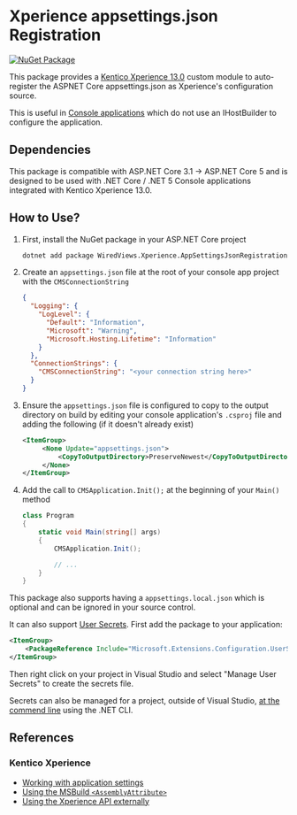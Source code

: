 # Xperience appsettings.json Registration

[![NuGet Package](https://img.shields.io/nuget/v/WiredViews.Xperience.AppSettingsJsonRegistration.svg)](https://www.nuget.org/packages/WiredViews.Xperience.AppSettingsJsonRegistration)

This package provides a [Kentico Xperience 13.0](https://docs.xperience.io/developing-websites/developing-xperience-applications-using-asp-net-core/) custom module to auto-register the ASPNET Core appsettings.json as Xperience's configuration source.

This is useful in [Console applications](https://docs.xperience.io/developing-websites/developing-xperience-applications-using-asp-net-core/starting-with-asp-net-core-development#StartingwithASP.NETCoredevelopment-Workingwithapplicationsettings) which do not use an IHostBuilder to configure the application.

## Dependencies

This package is compatible with ASP.NET Core 3.1 -> ASP.NET Core 5 and is designed to be used with .NET Core / .NET 5 Console applications integrated with Kentico Xperience 13.0.

## How to Use?

1. First, install the NuGet package in your ASP.NET Core project

   ```bash
   dotnet add package WiredViews.Xperience.AppSettingsJsonRegistration
   ```

1. Create an `appsettings.json` file at the root of your console app project with the `CMSConnectionString`

   ```json
   {
     "Logging": {
       "LogLevel": {
         "Default": "Information",
         "Microsoft": "Warning",
         "Microsoft.Hosting.Lifetime": "Information"
       }
     },
     "ConnectionStrings": {
       "CMSConnectionString": "<your connection string here>"
     }
   }
   ```

1. Ensure the `appsettings.json` file is configured to copy to the output directory on build by editing your console application's `.csproj` file and adding the following (if it doesn't already exist)

   ```xml
   <ItemGroup>
        <None Update="appsettings.json">
            <CopyToOutputDirectory>PreserveNewest</CopyToOutputDirectory>
        </None>
   </ItemGroup>
   ```

1. Add the call to `CMSApplication.Init();` at the beginning of your `Main()` method

   ```csharp
   class Program
   {
       static void Main(string[] args)
       {
           CMSApplication.Init();

           // ...
       }
   }
   ```

This package also supports having a `appsettings.local.json` which is optional and can be ignored in your source control.

It can also support [User Secrets](https://docs.microsoft.com/en-us/aspnet/core/security/app-secrets?view=aspnetcore-3.1&tabs=windows). First add the package to your application:

```xml
<ItemGroup>
    <PackageReference Include="Microsoft.Extensions.Configuration.UserSecrets" Version="3.1.11" />
</ItemGroup>
```

Then right click on your project in Visual Studio and select "Manage User Secrets" to create the secrets file.

Secrets can also be managed for a project, outside of Visual Studio, [at the commend line](https://docs.microsoft.com/en-us/aspnet/core/security/app-secrets?view=aspnetcore-3.1&tabs=windows#enable-secret-storage) using the .NET CLI.

## References

### Kentico Xperience

- [Working with application settings](https://docs.xperience.io/developing-websites/developing-xperience-applications-using-asp-net-core/starting-with-asp-net-core-development#StartingwithASP.NETCoredevelopment-Workingwithapplicationsettings)
- [Using the MSBuild `<AssemblyAttribute>`](https://devnet.kentico.com/questions/kentico-13-why-i-can-t-get-the-current-page-type-only-the-treenode)
- [Using the Xperience API externally](https://docs.xperience.io/integrating-3rd-party-systems/using-the-xperience-api-externally)

